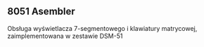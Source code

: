 ## 8051 Asembler

Obsługa wyświetlacza 7-segmentowego i klawiatury matrycowej, zaimplementowana w zestawie DSM-51 
